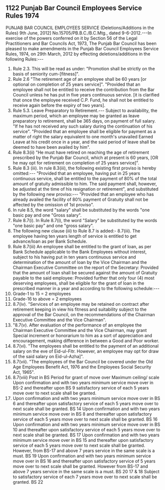 ## 1122 Punjab Bar Council Employees Service Rules 1974
 
PUNJAB BAR COUNCIL EMPLOYEES SERVICE
(Deletions/Additions in the Rules)
9th June, 2012]
No.15705/PB.B.C./B.C.Mtg., dated 9-6-2012.---In exercise of the powers conferred on it by Section 56 of the Legal Practitioners and Bar Councils Act, 1973, The Punjab Bar Council has been pleased to make amendments in the Punjab Bar Council Employees Service Rules, 1974, on 29th March, 2012 by effecting deletions/additions in the following Rules:---

1. Rule 2.3. This will be read as under:
   "Promotion shall be strictly on the basis of seniority cum-[fitness]".
2. Rule 2.6
   "The retirement age of an employee shall be 60 years
   [or optional on completion of 25 years service]".
   "Provided that an employee shall not be entitled to receive the contribution from the Bar Council unless he has put in five years continuous service. [it is clarified that once the employee received C.P. Fund, he shall not be entitled to receive again before the expiry of two years].
3. Rule 5.3. Leave Preparatory to Retirement.---
   Subject to availability, the maximum period, which an employee may be granted as leave preparatory to retirement, shall be 365 days, on payment of full salary. "If he has not received any such salary during the continuation of his service".
   "Provided that an employee shall be eligible for payment as a matter of right the salary equivalent to one month's unavailed Earned Leave at his credit once in a year, and the said period of leave shall be deemed to have been availed by him".
4. Rule 8.3(ii)
   "He must have retired on reaching the age of retirement prescribed by the Punjab Bar Council, which at present is 60 years, [OR he may opt for retirement on completion of 25 years service]".
5. Rule 8.3 (iii). In rule 8.3(iii), the following existing first proviso is hereby omitted:---
   "Provided that an employee, having put in 25 years continuous service, shall be entitled to the payment of 80% of the total amount of gratuity admissible to him. The said payment shall, however, be adjusted at the time of his resignation or retirement", and substituted by the following new proviso:---
   "Provided that an employee who has already availed the facility of 80% payment of Gratuity shall not be affected by the omission of 1st proviso".
6. In rule 8.5, the word "salary" shall be substituted by the words "one basic pay and one "Gross salary".
7. Rule 8.7(i). In Rule 8.7(i), the word "Salary" be substituted by the words "one basic pay" and one "gross salary".
8. The following new clause (iii) to Rule 8.7 is added:-
   8.7(iii). The employee having ten years length of service is entitled to get advance/loan as per Bank Schedule.
9. Rule 8.7(iii)
   An employee shall be entitled to the grant of loan, as per Bank Schedule applicable to the Bank Employees without interest, subject to his having put in ten years continuous service and determination of the amount of loan by the Vice Chairman and the Chairman Executive Committee on the report of the Secretary:
   Provided that the amount of loan shall be secured against the amount of Gratuity payable to the said employee:
   Provided further that only four (4) most deserving employees, shall be eligible for the grant of loan in the prescribed manner in a year and according to the following schedule:---
10. Grade-1 to 15 = 2 employees
11. Grade-16 to above = 2 employees
12. 8.7(iv). "Services of an employee may be retained on contract after retirement keeping in view his fitness and suitability subject to the approval of the Bar Council, on the recommendations of the Chairman Executive Committee and the Vice Chairman".
13. "8.7(v). After evaluation of the performance of an employee
    the Chairman Executive Committee and the Vice Chairman, may grant Special increment or honorarium to him as a sort of appreciation
    and encouragement, making difference in between a Good and Poor worker.
14. 8.7(vi). "The employees shall be entitled to the payment of an additional salary on the eve of Eid-ul-Fitr. However, an employee may opt for draw of the said salary on Eid-ul-Azha]".
15. 8.7(vii). "The employees of the Bar Council be covered under the Old Age Employees Benefit Act, 1976 and the Employees Social Security Act, 1965".
16. 8.7(viii)
    Post in BS
    Period for grant of move over
    Maximum ceiling/ scale
    Upon confirmation and with two years minimum service move over in BS-2 and thereafter upon
    BS 9
    satisfactory service of each 5 years move over to next scale shall be granted.
17. Upon confirmation and with two years minimum service move over in BS 6 and thereafter upon satisfactory service of each 5 years move over to next scale shall be granted.
    BS 14
    Upon confirmation and with two years minimum service move over in BS 8 and thereafter upon satisfactory service of each 5 years move over to next scale shall be granted.
    BS 16
    Upon confirmation and with two years minimum service move over in BS 10 and thereafter upon satisfactory service of each 5 years move over to next scale shall be granted.
    BS 17
    Upon confirmation and with two years minimum service move over in BS 15 and thereafter upon satisfactory service of each 5 years move over to next scale shall be granted. However, from BS-17 and above 7 years service in the same scale is a must.
    BS 19
    Upon confirmation and with two years minimum service move over in BS 16 and thereafter upon satisfactory service of 5 years move over to next scale shall be granted. However from BS-17 and above 7 years service in the same scale is a must.
    BS 20
    17 & 18
    Subject to satisfactory service of each 7 years move over to next scale shall be granted.
    BS 22

